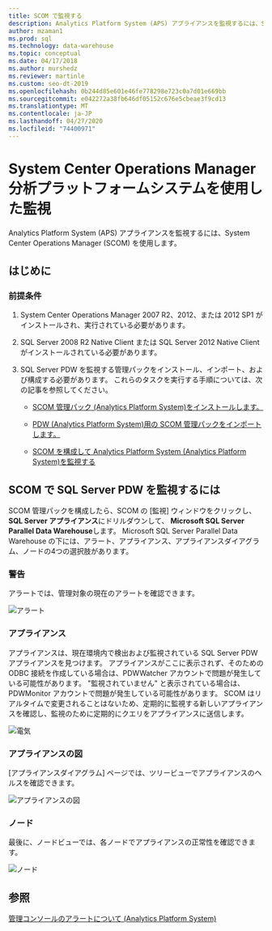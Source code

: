 ```yaml
---
title: SCOM で監視する
description: Analytics Platform System (APS) アプライアンスを監視するには、System Center Operations Manager (SCOM) を使用します。
author: mzaman1
ms.prod: sql
ms.technology: data-warehouse
ms.topic: conceptual
ms.date: 04/17/2018
ms.author: murshedz
ms.reviewer: martinle
ms.custom: seo-dt-2019
ms.openlocfilehash: 0b244d85e601e46fe778298e723c0a7d01e669bb
ms.sourcegitcommit: e042272a38fb646df05152c676e5cbeae3f9cd13
ms.translationtype: MT
ms.contentlocale: ja-JP
ms.lasthandoff: 04/27/2020
ms.locfileid: "74400971"
---
```

# <a name="monitor-with-system-center-operations-manager---analytics-platform-system"></a>System Center Operations Manager 分析プラットフォームシステムを使用した監視
Analytics Platform System (APS) アプライアンスを監視するには、System Center Operations Manager (SCOM) を使用します。
  
## <a name="before-you-begin"></a>はじめに  
  
### <a name="prerequisites"></a>前提条件  
  
1.  System Center Operations Manager 2007 R2、2012、または 2012 SP1 がインストールされ、実行されている必要があります。  
  
2.  SQL Server 2008 R2 Native Client または SQL Server 2012 Native Client がインストールされている必要があります。  
  
3.  SQL Server PDW を監視する管理パックをインストール、インポート、および構成する必要があります。 これらのタスクを実行する手順については、次の記事を参照してください。  
  
    -   [SCOM 管理パック &#40;Analytics Platform System&#41;をインストールします。](install-the-scom-management-packs.md)  
  
    -   [PDW &#40;Analytics Platform System&#41;用の SCOM 管理パックをインポートします。](import-the-scom-management-pack-for-pdw.md) 
    
    -   [SCOM を構成して Analytics Platform System &#40;Analytics Platform System&#41;を監視する](configure-scom-to-monitor-analytics-platform-system.md)
  
<!-- MISSING LINKS    -   [Import the SCOM Management Pack for HDInsight &#40;Analytics Platform System&#41;](import-the-scom-management-pack-for-hdinsight.md)  -->  
   
  
## <a name="to-monitor-sql-server-pdw-with-scom"></a>SCOM で SQL Server PDW を監視するには  
SCOM 管理パックを構成したら、SCOM の [監視] ウィンドウをクリックし、 **SQL Server アプライアンス**にドリルダウンして、 **Microsoft SQL Server Parallel Data Warehouse**します。 Microsoft SQL Server Parallel Data Warehouse の下には、アラート、アプライアンス、アプライアンスダイアグラム、ノードの4つの選択肢があります。  
  
### <a name="alerts"></a>警告  
アラートでは、管理対象の現在のアラートを確認できます。  
  
![アラート](./media/monitor-the-appliance-by-using-system-center-operations-manager/SCOM_SCOM.png "SCOM_SCOM")  
  
### <a name="appliances"></a>アプライアンス  
アプライアンスは、現在環境内で検出および監視されている SQL Server PDW アプライアンスを見つけます。 アプライアンスがここに表示されず、そのための ODBC 接続を作成している場合は、PDWWatcher アカウントで問題が発生している可能性があります。 "監視されていません" と表示されている場合は、PDWMonitor アカウントで問題が発生している可能性があります。 SCOM はリアルタイムで変更されることはないため、定期的に監視する新しいアプライアンスを確認し、監視のために定期的にクエリをアプライアンスに送信します。  
  
![電気](./media/monitor-the-appliance-by-using-system-center-operations-manager/SCOM_SCOM2.png "SCOM_SCOM2")  
  
### <a name="appliances-diagram"></a>アプライアンスの図  
[アプライアンスダイアグラム] ページでは、ツリービューでアプライアンスのヘルスを確認できます。  
  
![アプライアンスの図](./media/monitor-the-appliance-by-using-system-center-operations-manager/SCOM_SCOM3.png "SCOM_SCOM3")  
  
### <a name="nodes"></a>ノード  
最後に、ノードビューでは、各ノードでアプライアンスの正常性を確認できます。  
  
![ノード](./media/monitor-the-appliance-by-using-system-center-operations-manager/SCOM_SCOM4.png "SCOM_SCOM4")  
  
## <a name="see-also"></a>参照  
<!-- MISSING LINKS [Common Metadata Query Examples &#40;SQL Server PDW&#41;](../sqlpdw/common-metadata-query-examples-sql-server-pdw.md)  -->  
[管理コンソールのアラートについて &#40;Analytics Platform System&#41;](understanding-admin-console-alerts.md)  
  
